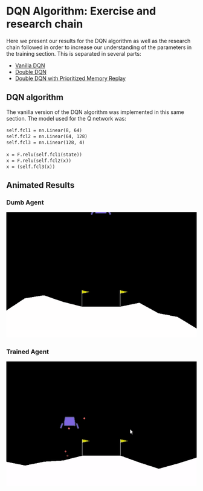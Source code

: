 # DQN Algorithm: Exercise and research chain

Here we present our results for the DQN algorithm as well as the research chain followed in order to increase our understanding of the parameters in the training section.
This is separated in several parts:
* <a href='.'>Vanilla DQN</a><br>
* <a href='double_DQN'>Double DQN</a><br>
* <a href='double_DQN/prio_replay_sumtree/'>Double DQN with Prioritized Memory Replay</a><br>

## DQN algorithm

The vanilla version of the DQN algorithm was implemented in this same section. The model used for the Q network was:

```
self.fcl1 = nn.Linear(8, 64)
self.fcl2 = nn.Linear(64, 128)
self.fcl3 = nn.Linear(128, 4)

x = F.relu(self.fcl1(state))
x = F.relu(self.fcl2(x))
x = (self.fcl3(x))
```

## Animated Results
### Dumb Agent

![alt text](lander_dumb.gif)

### Trained Agent

![alt text](lander_trained.gif)
